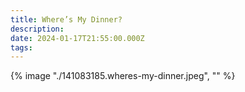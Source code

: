 ```yaml
---
title: Where’s My Dinner?
description: 
date: 2024-01-17T21:55:00.000Z
tags: 
---
```

{% image "./141083185.wheres-my-dinner.jpeg", "" %}
